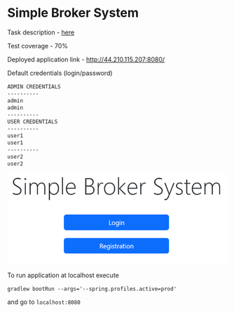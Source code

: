 # Simple Broker System

Task description - [here](Task-Description.pdf)

Test coverage - 70%

Deployed application link - http://44.210.115.207:8080/

Default credentials (login/password)

```
ADMIN CREDENTIALS
----------
admin
admin
----------
USER CREDENTIALS
----------
user1
user1
----------
user2
user2
```

![main-pic](pic/img.png)

To run application at localhost execute

```
gradlew bootRun --args='--spring.profiles.active=prod'
```

and go to `localhost:8080`